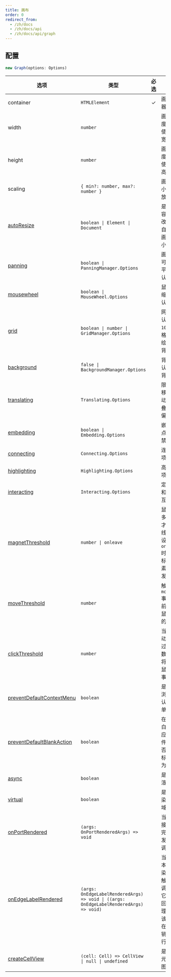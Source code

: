 ```yaml
---
title: 画布
order: 0
redirect_from:
  - /zh/docs
  - /zh/docs/api
  - /zh/docs/api/graph
---
```


## 配置

```ts
new Graph(options: Options)
```

| 选项 | 类型 | 必选 | 描述 | 默认值 |
| --- | --- | :-: | --- | --- |
| container | `HTMLElement` | ✓ | 画布的容器。 |  |
| width | `number` |  | 画布宽度，默认使用容器宽度。 | - |
| height | `number` |  | 画布高度，默认使用容器高度。 | - |
| scaling | `{ min?: number, max?: number }` |  | 画布的最小最大缩放级别。 | `{ min: 0.01, max: 16 }` |
| [autoResize](/tutorial/basic/graph#画布大小) | `boolean \| Element \| Document` |  | 是否监听容器大小改变，并自动更新画布大小。 | `false` |
| [panning](/api/graph/panning) | `boolean \| PanningManager.Options` |  | 画布是否可以拖拽平移，默认禁用。 | `false` |
| [mousewheel](/api/graph/mousewheel) | `boolean \| MouseWheel.Options` |  | 鼠标滚轮缩放，默认禁用。 | `false` |
| [grid](/api/graph/grid) | `boolean \| number \| GridManager.Options` |  | 网格，默认使用 `10px` 的网格，但不绘制网格背景。 | `false` |
| [background](/api/graph/background) | `false \| BackgroundManager.Options` |  | 背景，默认不绘制背景。 | `false` |
| [translating](/api/interacting/interaction#移动范围) | `Translating.Options` |  | 限制节点移动、移动节点重叠时自动偏移。 | `{ restrict: false， autoOffset: true }` |
| [embedding](/api/interacting/interaction#组合) | `boolean \| Embedding.Options` |  | 嵌套节点，默认禁用。 | `false` |
| [connecting](/api/interacting/interaction#connecting) | `Connecting.Options` |  | 连线选项。 | `{ snap: false, ... }` |
| [highlighting](/api/interacting/interaction#高亮) | `Highlighting.Options` |  | 高亮选项。 | `{...}` |
| [interacting](/api/interacting/interaction#限制) | `Interacting.Options` |  | 定制节点和边的交互行为。 | `{ edgeLabelMovable: false }` |
| [magnetThreshold](/api/graph/view#magnetthreshold) | `number \| onleave` |  | 鼠标移动多少次后才触发连线，或者设置为 `onleave` 时表示鼠标移出元素时才触发连线。 | `0` |
| [moveThreshold](/api/graph/view#movethreshold) | `number` |  | 触发 `mousemove` 事件之前，允许鼠标移动的次数。 | `0` |
| [clickThreshold](/api/graph/view#clickthreshold) | `number` |  | 当鼠标移动次数超过指定的数字时，将不触发鼠标点击事件。 | `0` |
| [preventDefaultContextMenu](/api/graph/view#preventdefaultcontextmenu) | `boolean` |  | 是否禁用浏览器默认右键菜单。 | `true` |
| [preventDefaultBlankAction](/api/graph/view#preventdefaultblankaction) | `boolean` |  | 在画布空白位置响应鼠标事件时，是否禁用鼠标默认行为。 | `true` |
| [async](/api/graph/view#async) | `boolean` |  | 是否异步渲染 | `true` |
| [virtual](/api/graph/view#virtual) | `boolean` |  | 是否只渲染可视区域内容 | `false` |
| [onPortRendered](/api/graph/view#onportrendered) | `(args: OnPortRenderedArgs) => void` |  | 当某个连接桩渲染完成时触发的回调。 | - |
| [onEdgeLabelRendered](/api/mvc/view#onedgelabelrendered) | `(args: OnEdgeLabelRenderedArgs) => void \| ((args: OnEdgeLabelRenderedArgs) => void)` |  | 当边的文本标签渲染完成时触发的回调，并且它可以返回一个清理函数，该函数会在标签被销毁时执行。 | - |
| [createCellView](/api/graph/view#createcellview) | `(cell: Cell) => CellView \| null \| undefined` |  | 是自定义元素的视图。 | - |
